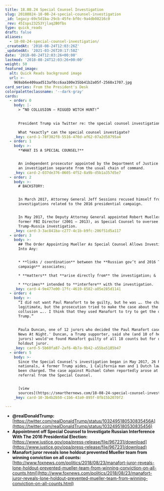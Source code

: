 ```yaml
---
title: 18.08.24 Special Counsel Investigation
slug: 20180824-18-08-24-special-counsel-investigation
_id: legacy-69c5d1ba-29cb-45fe-bf0c-9a4db08216c0
_rev: 45Isps23253Yjlaq2B0fbs
type: quick_reads
draft: false
aliases:
  - 18-08-24-special-counsel-investigation/
_createdAt: '2018-08-24T12:03:26Z'
_updatedAt: '2021-03-26T20:17:58Z'
date: '2018-08-24T12:03:26+00:00'
lastmod: '2018-08-24T12:03:26+00:00'
weight: 50
featured_image:
  alt: Quick Reads background image
  url: >-
    969ab6e409aad513af0cc6aa100e35bb41b2a05f-2560x1707.jpg
card_series: From the President's Desk
colorpaletteclassname: '--dark-gray'
cards:
  - order: 0
    body: |-
      > “NO COLLUSION – RIGGED WITCH HUNT!”  
        
        
      President Trump via Twitter re: the special counsel investigation.

      What *exactly* can the special counsel investigate?
    _key: card-1-78f382f8-5516-470d-af62-07a2d58795a4
  - order: 1
    body: >-
      **WHAT IS A SPECIAL COUNSEL?**


      An independent prosecutor appointed by the Department of Justice to lead
      an investigation separate from the usual chain of command.
    _key: card-2-037de376-0605-4f52-8a9b-d5b1a357d5e7
  - order: 2
    body: >-
      # BACKSTORY:


      In March 2017, Attorney General Jeff Sessions recused himself from
      investigations related to the 2016 presidential campaign.


      In May 2017, the Deputy Attorney General appointed Robert Mueller, the
      former FBI Director (2001 – 2013), as Special Counsel to oversee the
      Trump-Russia investigation.
    _key: card-3-3ac841ba-c277-4c1b-b9fc-206f51d5a117
  - order: 3
    body: >-
      ## The Order Appointing Mueller As Special Counsel Allows Investigation
      Into Any:


      * **links / coordination** between the **Russian gov’t and 2016 Trump
      campaign** associates;

      * **matters** that **arise directly from** the investigation; &

      * **crimes** intended to **interfere** with the investigation.
    _key: card-4-9e477e00-17fc-4610-8582-a05e285d1141
  - order: 4
    body: >-
      “I did not want Paul Manafort to be guilty, but he was …. the charges were
      legitimate, but the prosecution tried to make the case about the Russian
      collusion ….. I think that they used Manafort to try to get the dirt on
      Trump.”  
        
        
      Paula Duncan, one of 12 jurors who decided the Paul Manafort case, to 'Fox
      News At Night.' Duncan, a Trump supporter, said she (and 10 of her fellow
      jurors) would've found Manafort guilty of all 18 counts but for one
      holdout juror.
    _key: card-5-5b60fa87-2af6-4b7a-9b42-a55ba5185b47
  - order: 5
    body: >-
      Since the Special Counsel's investigation began in May 2017, 26 Russian
      nationals, 4 former Trump aides, 1 California man and 1 Dutch lawyer have
      been charged. The case against Michael Cohen reportedly arose at of a
      referral from the Special Counsel.


      [view
      sources](https://smarthernews.com/18-08-24-special-counsel-investigation/)
    _key: card-10-3b4b2b50-c1b6-43a9-895f-8fb15b2070f2

---
```

* **@realDonaldTrump:**  
[https://twitter.com/realDonaldTrump/status/1032495180530835456A](https://twitter.com/realDonaldTrump/status/1032495180530835456)
* **Appointment off Special Counsel to Investigate Russian Interference With The 2016 Presidential Election:**  
[https://www.justice.gov/opa/press-release/file/967231/download](https://www.justice.gov/opa/press-release/file/967231/download)
* **Manafort juror reveals lone holdout prevented Mueller team from winning conviction on all counts:**  
[http://www.foxnews.com/politics/2018/08/23/manafort-juror-reveals-lone-holdout-prevented-mueller-team-from-winning-conviction-on-all-counts.html](http://www.foxnews.com/politics/2018/08/23/manafort-juror-reveals-lone-holdout-prevented-mueller-team-from-winning-conviction-on-all-counts.html)